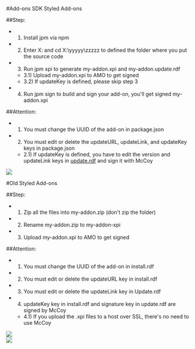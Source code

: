 #Add-ons SDK Styled Add-ons

##Step:
- 1) Install jpm via npm
- 2) Enter X: and cd X:\yyyyy\zzzzz to defined the folder where you put the source code
- 3) Run jpm xpi to generate my-addon.xpi and my-addon.update.rdf
  - 3.1) Upload my-addon.xpi to AMO to get signed
  - 3.2) If updateKey is defined, please skip step 3
- 4) Run jpm sign to build and sign your add-on, you'll get signed my-addon.xpi

##Attention:
- 1) You must change the UUID of the add-on in package.json
- 2) You must edit or delete the updateURL, updateLink, and updateKey keys in package.json
  - 2.1) If updateKey is defined, you have to edit the version and updateLink keys in <a href="https://raw.githubusercontent.com/jc3213/Misc/master/Update/soWatch_mk2.rdf">update.rdf</a> and sign it with McCoy

<img src="http://i66.tinypic.com/ml5abm.png"></br>

#Old Styled Add-ons

##Step:
- 1) Zip all the files into my-addon.zip (don't zip the folder)
- 2) Rename my-addon.zip to my-addon-xpi
- 3) Upload my-addon.xpi to AMO to get signed

##Attention:
- 1) You must change the UUID of the add-on in install.rdf
- 2) You must edit or delete the updateURL key in install.rdf
- 3) You must edit or delete the updateLink key in Update.rdf
- 4) updateKey key in install.rdf and signature key in update.rdf are signed by McCoy
  - 4.1) If you upload the .xpi files to a host over SSL, there's no need to use McCoy

<img src="http://i68.tinypic.com/29zzcpv.png"></br>
<img src="http://i67.tinypic.com/6944dl.png"></br>
